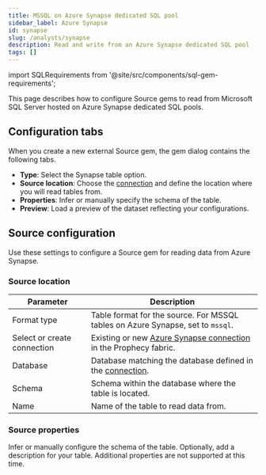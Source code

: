 ```yaml
---
title: MSSQL on Azure Synapse dedicated SQL pool
sidebar_label: Azure Synapse
id: synapse
slug: /analysts/synapse
description: Read and write from an Azure Synapse dedicated SQL pool
tags: []
---
```


import SQLRequirements from '@site/src/components/sql-gem-requirements';

<SQLRequirements
  execution_engine="Prophecy Automate"
  sql_package_name="Prophecy"
  sql_package_version="4.1.3+"
/>

This page describes how to configure Source gems to read from Microsoft SQL Server hosted on Azure Synapse dedicated SQL pools.

## Configuration tabs

When you create a new external Source gem, the gem dialog contains the following tabs.

- **Type**: Select the Synapse table option.
- **Source location**: Choose the [connection](/core/prophecy-fabrics/connections/) and define the location where you will read tables from.
- **Properties**: Infer or manually specify the schema of the table.
- **Preview**: Load a preview of the dataset reflecting your configurations.

## Source configuration

Use these settings to configure a Source gem for reading data from Azure Synapse.

### Source location

| Parameter                   | Description                                                                                                    |
| --------------------------- | -------------------------------------------------------------------------------------------------------------- |
| Format type                 | Table format for the source. For MSSQL tables on Azure Synapse, set to `mssql`.                                |
| Select or create connection | Existing or new [Azure Synapse connection](/core/prophecy-fabrics/connections/synapse) in the Prophecy fabric. |
| Database                    | Database matching the database defined in the [connection](/core/prophecy-fabrics/connections/synapse).        |
| Schema                      | Schema within the database where the table is located.                                                         |
| Name                        | Name of the table to read data from.                                                                           |

### Source properties

Infer or manually configure the schema of the table. Optionally, add a description for your table. Additional properties are not supported at this time.
